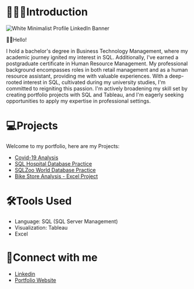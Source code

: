 # 👩🏽‍💻Introduction 
![White Minimalist Profile LinkedIn Banner](https://github.com/s-k96/s-k96/assets/150070489/4caf8fbd-809e-45aa-9a37-72acdccf87fe)


👋🏼Hello!  

I hold a bachelor's degree in Business Technology Management, where my academic journey ignited my interest in SQL. 
Additionally, I've earned a postgraduate certificate in Human Resource Management. My professional background 
encompasses roles in both retail management and as a human resource assistant, providing me with valuable experiences. 
With a deep-rooted interest in SQL, cultivated during my university studies, I'm committed to reigniting this passion. 
I'm actively broadening my skill set by creating portfolio projects with SQL and Tableau, and I'm eagerly seeking 
opportunities to apply my expertise in professional settings.



# 💻Projects
Welcome to my portfolio, here are my Projects:
-  [Covid-19 Analysis](https://github.com/s-k96/PortfolioProjects-Covid19Analysis)
-  [SQL Hospital Database Practice](https://github.com/s-k96/SQLPractice-HospitalPatientDoctorAnalysis)
-  [SQLZoo World Database Practice](https://github.com/s-k96/SQLZoo-World-Database-Practice/tree/main)
-  [Bike Store Analysis - Excel Project](https://github.com/s-k96/Excel-Portfolio-Project)



# 🛠️Tools Used
- Language: SQL (SQL Server Management)
- Visualization: Tableau
- Excel



# 🔌Connect with me
- [Linkedin](https://www.linkedin.com/in/s-k-19589320b/)
- [Portfolio Website](https://skportfolio2023.wordpress.com/)
<!---
s-k96/s-k96 is a ✨ special ✨ repository because its `README.md` (this file) appears on your GitHub profile.
You can click the Preview link to take a look at your changes.
--->
